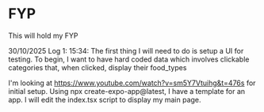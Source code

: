 # FYP
This will hold my FYP

30/10/2025
Log 1:
15:34: The first thing I will need to do is setup a UI for testing. To begin, I want to have hard coded data which involves clickable categories that, when clicked, display their food_types

I'm looking at https://www.youtube.com/watch?v=sm5Y7Vtuihg&t=476s for initial setup. Using npx create-expo-app@latest, I have a template for an app. I will edit the index.tsx script to display my main page.






